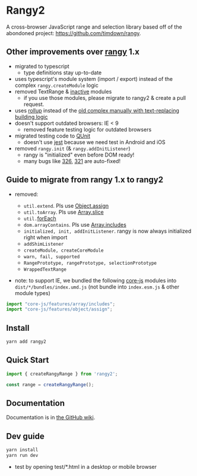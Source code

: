 Rangy2
=====

A cross-browser JavaScript range and selection library based off of the abondoned project: https://github.com/timdown/rangy.



## Other improvements over [rangy](https://github.com/timdown/rangy) 1.x
+ migrated to typescript
    - type definitions stay up-to-date
+ uses typescript's module system (import / export) instead of the complex `rangy.createModule` logic
+ removed TextRange & [inactive](https://github.com/timdown/rangy/tree/master/src/modules/inactive) modules
    - if you use those modules, please migrate to rangy2 & create a pull request.
+ uses [rollup](https://rollupjs.org) instead of the
  [old complex manually with text-replacing building logic](https://github.com/timdown/rangy/blob/master/builder/build.js)
+ doesn't support outdated browsers: IE < 9
    - removed feature testing logic for outdated browsers
+ migrated testing code to [QUnit](https://qunitjs.com/)
    - doesn't use [jest](https://jestjs.io/) because we need test in Android and iOS
+ removed `rangy.init` (& `rangy.addInitListener`)
    - rangy is "initialized" even before DOM ready!
    - many bugs like [326](https://github.com/timdown/rangy/issues/326),
      [321](https://github.com/timdown/rangy/issues/321) are auto-fixed!

## Guide to migrate from rangy 1.x to rangy2
+ removed:
    - `util.extend`. Pls use [Object.assign](http://kangax.github.io/compat-table/es6/#test-Object_static_methods_Object.assign)
    - `util.toArray`. Pls use [Array.slice](https://developer.mozilla.org/en-US/docs/Web/JavaScript/Reference/Global_Objects/Array/slice)
    - `util.`[forEach](http://kangax.github.io/compat-table/es5/#test-Array.prototype.forEach)
    - `dom.arrayContains`. Pls use [Array.includes](https://developer.mozilla.org/en-US/docs/Web/JavaScript/Reference/Global_Objects/Array/includes)
    - `initialized, init, addInitListener`. rangy is now always initialized right when import
    - `addShimListener`
    - `createModule, createCoreModule`
    - `warn, fail, supported`
    - `RangePrototype, rangePrototype, selectionPrototype`
    - `WrappedTextRange`

+ note: to support IE, we bundled the following [core-js](https://www.npmjs.com/package/core-js) modules
  into `dist/*/bundles/index.umd.js` (not bundle into `index.esm.js` & other module types)
```javascript
import "core-js/features/array/includes";
import "core-js/features/object/assign";
```

## Install
```bash
yarn add rangy2
```

## Quick Start
```typescript
import { createRangyRange } from 'rangy2';

const range = createRangyRange();
```

## Documentation

Documentation is in [the GitHub wiki](https://github.com/timdown/rangy/wiki).

## Dev guide
```bash
yarn install
yarn run dev
```
+ test by opening test/*.html in a desktop or mobile browser
